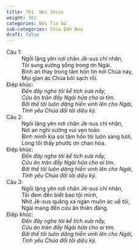 ```yaml
---
title: 761. Nơi Jêsus
weight: 761
categories: Đời Tín Đồ
sub-categories: Chúa Dẫn Đưa
draft: false
---
```

<dl><dt>Câu 1:</dt><dd data-verse="1">Ngồi lặng yên nơi chân Jê-sus chí nhân, <br/>Tôi sung sướng sống trong ơn Ngài. <br/>Bình an thay trong tâm hồn tin nơi Chúa nay, <br/>Mọi gian ác Chúa bôi sạch rồi. </dd><dt>Điệp khúc:</dt><dd data-chorus="1"><em>Đến đây nghe tôi kể tích xưa nầy, <br/>Cứu ân tràn đầy Ngài hứa cho ai tìm. <br/>Bởi thế tôi luôn dâng hiển vinh lên cho Ngài, <br/>Tình yêu Chúa đối tôi diệu kỳ. </em></dd><dt>Câu 2:</dt><dd data-verse="2">Ngồi lặng yên nơi chân Jê-sus chí nhân, <br/>Nơi an nghỉ sướng vui vẹn toàn. <br/>Bình minh kia soi tâm hồn tôi luôn sáng tươi, <br/>Lòng tôi thấy phước ơn chan hòa. </dd><dt>Điệp khúc:</dt><dd data-chorus="1"><em>Đến đây nghe tôi kể tích xưa nầy, <br/>Cứu ân tràn đầy Ngài hứa cho ai tìm. <br/>Bởi thế tôi luôn dâng hiển vinh lên cho Ngài, <br/>Tình yêu Chúa đối tôi diệu kỳ. </em></dd><dt>Câu 3:</dt><dd data-verse="3">Ngồi lặng yên nơi chân Jê-sus chí nhân, <br/>Tôi đem đến biết bao tội mình, <br/>Nhờ Jê-sus quăng xa ngàn muôn ác uế tôi, <br/>Ngài mang đến cứu ân thiên đàng. </dd><dt>Điệp khúc:</dt><dd data-chorus="1"><em>Đến đây nghe tôi kể tích xưa nầy, <br/>Cứu ân tràn đầy Ngài hứa cho ai tìm. <br/>Bởi thế tôi luôn dâng hiển vinh lên cho Ngài, <br/>Tình yêu Chúa đối tôi diệu kỳ. </em></dd></dl>